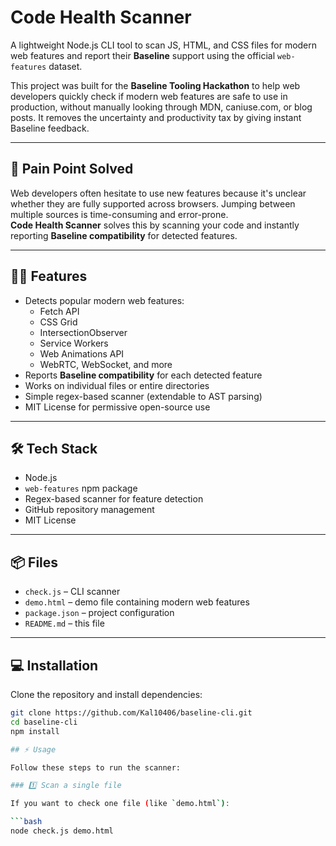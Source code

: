 # Code Health Scanner

A lightweight Node.js CLI tool to scan JS, HTML, and CSS files for modern web features and report their **Baseline** support using the official `web-features` dataset.  

This project was built for the **Baseline Tooling Hackathon** to help web developers quickly check if modern web features are safe to use in production, without manually looking through MDN, caniuse.com, or blog posts. It removes the uncertainty and productivity tax by giving instant Baseline feedback.

---

## 🚀 Pain Point Solved

Web developers often hesitate to use new features because it's unclear whether they are fully supported across browsers. Jumping between multiple sources is time-consuming and error-prone.  
**Code Health Scanner** solves this by scanning your code and instantly reporting **Baseline compatibility** for detected features.

---

## 🧑‍💻 Features

- Detects popular modern web features:
  - Fetch API
  - CSS Grid
  - IntersectionObserver
  - Service Workers
  - Web Animations API
  - WebRTC, WebSocket, and more
- Reports **Baseline compatibility** for each detected feature
- Works on individual files or entire directories
- Simple regex-based scanner (extendable to AST parsing)
- MIT License for permissive open-source use

---

## 🛠️ Tech Stack

- Node.js  
- `web-features` npm package  
- Regex-based scanner for feature detection  
- GitHub repository management  
- MIT License  

---

## 📦 Files

- `check.js` – CLI scanner  
- `demo.html` – demo file containing modern web features  
- `package.json` – project configuration  
- `README.md` – this file  

---

## 💻 Installation

Clone the repository and install dependencies:

```bash
git clone https://github.com/Kal10406/baseline-cli.git
cd baseline-cli
npm install

## ⚡ Usage

Follow these steps to run the scanner:

### 1️⃣ Scan a single file

If you want to check one file (like `demo.html`):

```bash
node check.js demo.html

